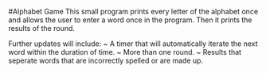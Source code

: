 #Alphabet Game
This small program prints every letter of the alphabet once and allows the user to enter a word once in the program. 
Then it prints the results of the round.

Further updates will include:
~ A timer that will automatically iterate the next word within the duration of time.
~ More than one round.
~ Results that seperate words that are incorrectly spelled or are made up.
